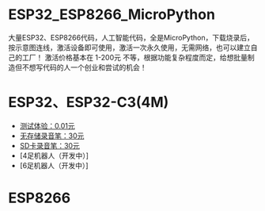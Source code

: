 # ESP32_ESP8266_MicroPython
大量ESP32、ESP8266代码，人工智能代码，全是MicroPython，下载烧录后，按示意图连线，激活设备即可使用，激活一次永久使用，无需网络，也可以建立自己的工厂！
激活价格基本在 1-200元 不等，根据功能复杂程度而定，给想批量制造但不想写代码的人一个创业和尝试的机会！

# ESP32、ESP32-C3(4M)
- [测试体验：0.01元](https://github.com/dhrdzy/ESP32_ESP8266_MicroPython/tree/main/测试体验)
- [无存储录音笔：30元](https://github.com/dhrdzy/ESP32_ESP8266_MicroPython/tree/main/无存储录音笔)
- [SD卡录音笔：30元](https://github.com/dhrdzy/ESP32_ESP8266_MicroPython/tree/main/SD卡录音笔)
- [4足机器人（开发中）]
- [6足机器人（开发中）]

# ESP8266
